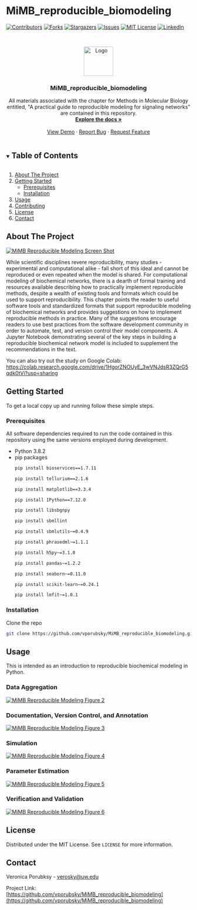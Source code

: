 # MiMB_reproducible_biomodeling



<!-- PROJECT SHIELDS -->
<!--
*** I'm using markdown "reference style" links for readability.
*** Reference links are enclosed in brackets [ ] instead of parentheses ( ).
*** See the bottom of this document for the declaration of the reference variables
*** for contributors-url, forks-url, etc. This is an optional, concise syntax you may use.
*** https://www.markdownguide.org/basic-syntax/#reference-style-links
-->
[![Contributors][contributors-shield]][contributors-url]
[![Forks][forks-shield]][forks-url]
[![Stargazers][stars-shield]][stars-url]
[![Issues][issues-shield]][issues-url]
[![MIT License][license-shield]][license-url]
[![LinkedIn][linkedin-shield]][linkedin-url]



<!-- PROJECT LOGO -->
<br />
<p align="center">
  <a href="https://github.com/vporubsky/MiMB_reproducible_biomodeling">
    <img src="images/logo.png" alt="Logo" width="80" height="80">
  </a>

  <h3 align="center">MiMB_reproducible_biomodeling</h3>

  <p align="center">
    All materials associated with the chapter for Methods in Molecular Biology entitled, 
    "A practical guide to reproducible modeling for signaling networks" are contained in this 
    repository.

<br />
<a href="https://github.com/vporubsky/MiMB_reproducible_biomodeling"><strong>Explore the docs »</strong></a>
<br />
<br />
<a href="https://github.com/vporubsky/MiMB_reproducible_biomodeling">View Demo</a>
·
<a href="https://github.com/vporubsky/MiMB_reproducible_biomodeling/issues">Report Bug</a>
·
<a href="https://github.com/vporubsky/MiMB_reproducible_biomodeling/issues">Request Feature</a>
</p>



<!-- TABLE OF CONTENTS -->
<details open="open">
  <summary><h2 style="display: inline-block">Table of Contents</h2></summary>
  <ol>
    <li>
      <a href="#about-the-project">About The Project</a>
    </li>
    <li>
      <a href="#getting-started">Getting Started</a>
      <ul>
        <li><a href="#prerequisites">Prerequisites</a></li>
        <li><a href="#installation">Installation</a></li>
      </ul>
    </li>
    <li><a href="#usage">Usage</a></li>
    <li><a href="#contributing">Contributing</a></li>
    <li><a href="#license">License</a></li>
    <li><a href="#contact">Contact</a></li>
  </ol>
</details>



<!-- ABOUT THE PROJECT -->
## About The Project

[![MiMB Reproducible Modeling Screen Shot][product-screenshot]](https://raw.githubusercontent.com/vporubsky/MiMB_reproducible_biomodeling/main/images/figure_1.png)

While scientific disciplines revere reproducibility, many studies - experimental and computational alike - fall short of this ideal and cannot be reproduced or even repeated when the model is shared. For computational modeling of biochemical networks, there is a dearth of formal training and resources available describing how to practically implement reproducible methods, despite a wealth of existing tools and formats which could be used to support reproducibility. This chapter points the reader to useful software tools and standardized formats that support reproducible modeling of biochemical networks and provides suggestions on how to implement reproducible methods in practice. Many of the suggestions encourage readers to use best practices from the software development community in order to automate, test, and version control their model components. A Jupyter Notebook demonstrating several of the key steps in building a reproducible biochemical network model is included to supplement the recommendations in the text.

You can also try out the study on Google Colab: https://colab.research.google.com/drive/1HgorZNOUyE_3wVNJdsR3ZQrG5qdk0tVi?usp=sharing

<!-- GETTING STARTED -->
## Getting Started

To get a local copy up and running follow these simple steps.

### Prerequisites

All software dependencies required to run the code contained in this repository using the same versions employed during development.
* Python 3.8.2
* pip packages
  ```sh
  pip install bioservices==1.7.11
  ```
    ```sh
  pip install tellurium==2.1.6
  ```
  ```sh
  pip install matplotlib==3.3.4
  ```
  ```sh
  pip install IPython==7.12.0
  ```
  ```sh
  pip install libsbgnpy
  ```
  ```sh
  pip install sbmllint
  ```
  ```sh
  pip install sbmlutils~=0.4.9
  ```
  ```sh
  pip install phrasedml~=1.1.1
  ```
  ```sh
  pip install h5py~=3.1.0
  ```
  ```sh
  pip install pandas~=1.2.2
  ```
  ```sh
  pip install seaborn~=0.11.0
  ```
    ```sh
  pip install scikit-learn~=0.24.1
  ```
    ```sh
  pip install lmfit~=1.0.1
  ```


### Installation

Clone the repo
   ```sh
   git clone https://github.com/vporubsky/MiMB_reproducible_biomodeling.git
   ```


<!-- USAGE EXAMPLES -->
## Usage

This is intended as an introduction to reproducible biochemical modeling in Python. 

### Data Aggregation
[![MiMB Reproducible Modeling Figure 2][fig2-screenshot]](https://raw.githubusercontent.com/vporubsky/MiMB_reproducible_biomodeling/main/images/figure_2.png)
### Documentation, Version Control, and Annotation
[![MiMB Reproducible Modeling Figure 3][fig3-screenshot]](https://raw.githubusercontent.com/vporubsky/MiMB_reproducible_biomodeling/main/images/figure_3.png)
### Simulation
[![MiMB Reproducible Modeling Figure 4][fig4-screenshot]](https://raw.githubusercontent.com/vporubsky/MiMB_reproducible_biomodeling/main/images/figure_4.png)
### Parameter Estimation
[![MiMB Reproducible Modeling Figure 5][fig5-screenshot]](https://raw.githubusercontent.com/vporubsky/MiMB_reproducible_biomodeling/main/images/figure_5.png)
### Verification and Validation
[![MiMB Reproducible Modeling Figure 6][fig6-screenshot]](https://raw.githubusercontent.com/vporubsky/MiMB_reproducible_biomodeling/main/images/figure_6.png)




<!-- LICENSE -->
## License

Distributed under the MIT License. See `LICENSE` for more information.



<!-- CONTACT -->
## Contact

Veronica Porubksy - verosky@uw.edu

Project Link: [https://github.com/vporubsky/MiMB_reproducible_biomodeling](https://github.com/vporubsky/MiMB_reproducible_biomodeling)






<!-- MARKDOWN LINKS & IMAGES -->
<!-- https://www.markdownguide.org/basic-syntax/#reference-style-links -->
[contributors-shield]: https://img.shields.io/github/contributors/github_username/repo.svg?style=for-the-badge
[contributors-url]: https://github.com/vporubsky/MiMB_reproducible_biomodeling/graphs/contributors
[forks-shield]: https://img.shields.io/github/forks/github_username/repo.svg?style=for-the-badge
[forks-url]: https://github.com/vporubsky/MiMB_reproducible_biomodeling/network/members
[stars-shield]: https://img.shields.io/github/stars/github_username/repo.svg?style=for-the-badge
[stars-url]: https://github.com/vporubsky/MiMB_reproducible_biomodeling/stargazers
[issues-shield]: https://img.shields.io/github/issues/github_username/repo.svg?style=for-the-badge
[issues-url]: https://github.com/vporubsky/MiMB_reproducible_biomodeling/issues
[license-shield]: https://img.shields.io/github/license/github_username/repo.svg?style=for-the-badge
[license-url]: https://github.com/vporubsky/MiMB_reproducible_biomodeling/blob/master/LICENSE.txt
[linkedin-shield]: https://img.shields.io/badge/-LinkedIn-black.svg?style=for-the-badge&logo=linkedin&colorB=555
[linkedin-url]: https://www.linkedin.com/in/veronica-porubsky/
[product-screenshot]: https://raw.githubusercontent.com/vporubsky/MiMB_reproducible_biomodeling/main/images/figure_1.png
[fig2-screenshot]: https://raw.githubusercontent.com/vporubsky/MiMB_reproducible_biomodeling/main/images/figure_2.png
[fig3-screenshot]: https://raw.githubusercontent.com/vporubsky/MiMB_reproducible_biomodeling/main/images/figure_3.png
[fig4-screenshot]: https://raw.githubusercontent.com/vporubsky/MiMB_reproducible_biomodeling/main/images/figure_4.png
[fig5-screenshot]: https://raw.githubusercontent.com/vporubsky/MiMB_reproducible_biomodeling/main/images/figure_5.png
[fig6-screenshot]: https://raw.githubusercontent.com/vporubsky/MiMB_reproducible_biomodeling/main/images/figure_6.png
